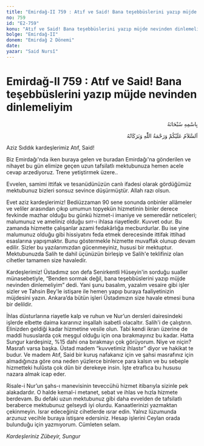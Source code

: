 ```yaml
---
title: "Emirdağ-II 759 : Atıf ve Said! Bana teşebbüslerini yazıp müjde nevinden dinlemeliyim"
no: 759
id: "E2-759"
konu: "Atıf ve Said! Bana teşebbüslerini yazıp müjde nevinden dinlemeliyim"
bolge: "Emirdağ-II"
donem: "Emirdağ 2 Dönemi"
date: 
yazar: "Said Nursî"
---
```


# Emirdağ-II 759 : Atıf ve Said! Bana teşebbüslerini yazıp müjde nevinden dinlemeliyim

<p class="arabic" dir="rtl" title="Meal: “Her türlü noksan sıfatlardan yüce olan Allah’ın adıyla.”">بِاسْمِهِ سُبْحَانَهُ</p>

<p class="arabic" dir="rtl" title="Meal: “Allah’ın selâmı, rahmeti ve bereketleri, üzerinize olsun.”">اَلسَّلاَمُ عَلَيْكُمْ وَرَحْمَةُ اللّٰهِ وَبَرَكَاتُهُ</p>

Aziz Sıddık kardeşlerimiz Atıf, Said!

Biz Emirdağı'nda iken buraya gelen ve buradan Emirdağı'na gönderilen ve nihayet bu gün elimize geçen uzun tafsilatlı mektubunuza hemen acele cevap arzediyoruz. Trene yetiştirmek üzere..

Evvelen, samimi ittifak ve tesanüdünüzün canlı ifadesi olarak gördüğümüz mektubunuz bizleri sonsuz sevince düşürmüştür. Allah razı olsun.

Evet aziz kardeşlerimiz! Bediüzzaman 90 sene sonunda onbinler allâmeler ve veliler arasından çıkıp umumun topyekün hizmetinin binler derece fevkinde mazhar olduğu bu günkü hizmet-i imaniye ve semeredâr neticeleri; malumunuz ve ameliniz olduğu sırr-ı ihlasa riayetledir. Kuvvet odur. Bu zamanda hizmette çalışanlar azami fedakârlığa mecburdurlar. Bu ise yine malumunuz olduğu gibi hissiyatını feda etmek derecesinde ittifak ittihad esaslarına yapışmaktır. Bunu göstermekle hizmette muvaffak olunup devam edilir. Sizler bu yazılarımızdan gücenmeyiniz, hususi bir mektuptur. Mektubunuzda Salih te dahil üçünüzün birleşip ve Salih'e teklifiniz olan cihetler tamamen size havaledir.

Kardeşlerimiz! Üstadımız son defa Senirkentli Hüseyin'in sorduğu sualler münasebetiyle, “Benden sormak değil, bana teşebbüslerini yazıp müjde nevinden dinlemeliyim” dedi. Yani şunu basalım, yazalım vesaire gibi işler sizler ve Tahsin Bey'le istişare ile hemen yapıp buraya faaliyetinizin müjdesini yazın. Ankara’da bütün işleri Üstadımızın size havale etmesi buna bir delildir.

İhlas düsturlarına riayetle kalp ve ruhun ve Nur’un dersleri dairesindeki işlerde elbette daima kararınız inşallah isabetli olacaltır. Salih'i de çalıştırın. Elinizden geldiği kadar hizmetine vesile olun. Tabi kendi ikrarı üzerine de maddi hususlarda çok meşgul olduğu için ona bırakmayınız bu kadar. Hatta Sungur kardeşiniz, %15 dahi ona bırakmayı çok görüyorum. Niye ve niçin? Masrafı varsa başka. Üstad madem “kuvvetimiz ihlastır” diyor ve hakikat te budur. Ve madem Atıf, Said bir kuruş nafakanız için ve şahsi masrafınız için almadığınıza göre ona neden yüzlerce binlerce para kalsın ve bu sebeple hizmetteki hulûsta çok dûn bir derekeye insin. İşte etraflıca bu hususu nazara almak icap eder.

Risale-i Nur’un şahs-ı manevisinin teveccühü hizmet itibarıyla sizinle pek alakadardır. O halde kemal-i metanet, sebat ve ihlas ve hızla hizmete berdevam. Bu defaki uzun mektubunuz gibi daha evvelden de tafsilatlı beraberce mektubunuz gelseydi iyi olurdu. Kanaatlerinizi yazmaktan çekinmeyin. Israr edeceğiniz cihetlerde ısrar edin. Yalnız lüzumunda arzunuz vecihle buraya istişare edersiniz. Hesap işlerini Ceylan orada bulunduğu için yazmıyorum. Cümleten selam.

*Kardeşleriniz*
*Zübeyir, Sungur*
